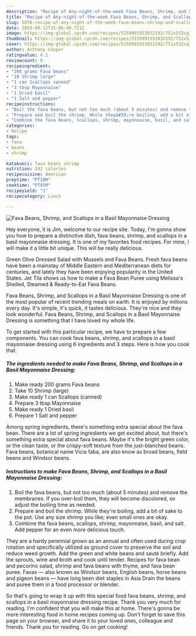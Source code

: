 ```yaml
---
description: "Recipe of Any-night-of-the-week Fava Beans, Shrimp, and Scallops in a Basil Mayonnaise Dressing"
title: "Recipe of Any-night-of-the-week Fava Beans, Shrimp, and Scallops in a Basil Mayonnaise Dressing"
slug: 5876-recipe-of-any-night-of-the-week-fava-beans-shrimp-and-scallops-in-a-basil-mayonnaise-dressing
date: 2020-08-12T15:06:40.721Z
image: https://img-global.cpcdn.com/recipes/5159991553032192/751x532cq70/fava-beans-shrimp-and-scallops-in-a-basil-mayonnaise-dressing-recipe-main-photo.jpg
thumbnail: https://img-global.cpcdn.com/recipes/5159991553032192/751x532cq70/fava-beans-shrimp-and-scallops-in-a-basil-mayonnaise-dressing-recipe-main-photo.jpg
cover: https://img-global.cpcdn.com/recipes/5159991553032192/751x532cq70/fava-beans-shrimp-and-scallops-in-a-basil-mayonnaise-dressing-recipe-main-photo.jpg
author: Anthony Cooper
ratingvalue: 4.1
reviewcount: 9
recipeingredient:
- "200 grams Fava beans"
- "10 Shrimp large"
- "1 can Scallops canned"
- "3 tbsp Mayonnaise"
- "1 Dried basil"
- "1 Salt and pepper"
recipeinstructions:
- "Boil the fava beans, but not too much (about 5 minutes) and remove the membranes. If you over-boil them, they will become discolored, so adjust the boiling time as needed."
- "Prepare and boil the shrimp. While they&#39;re boiling, add a bit of sake to the pot. Use any size shrimp you like; even small ones are okay."
- "Combine the fava beans, scallops, shrimp, mayonnaise, basil, and salt. Add pepper for an even more delicious touch."
categories:
- Recipe
tags:
- fava
- beans
- shrimp

katakunci: fava beans shrimp 
nutrition: 242 calories
recipecuisine: American
preptime: "PT10M"
cooktime: "PT45M"
recipeyield: "1"
recipecategory: Lunch

---
```



![Fava Beans, Shrimp, and Scallops in a Basil Mayonnaise Dressing](https://img-global.cpcdn.com/recipes/5159991553032192/751x532cq70/fava-beans-shrimp-and-scallops-in-a-basil-mayonnaise-dressing-recipe-main-photo.jpg)

Hey everyone, it is Jim, welcome to our recipe site. Today, I'm gonna show you how to prepare a distinctive dish, fava beans, shrimp, and scallops in a basil mayonnaise dressing. It is one of my favorites food recipes. For mine, I will make it a little bit unique. This will be really delicious.

Green Olive Dressed Salad with Mussels and Fava Beans. Fresh fava beans have been a mainstay of Middle Eastern and Mediterranean diets for centuries, and lately they have been enjoying popularity in the United States. Jet Tila shows us how to make a Fava Bean Puree using Melissa&#39;s Shelled, Steamed &amp; Ready-to-Eat Fava Beans.

Fava Beans, Shrimp, and Scallops in a Basil Mayonnaise Dressing is one of the most popular of recent trending meals on earth. It is enjoyed by millions every day. It's simple, it's quick, it tastes delicious. They're nice and they look wonderful. Fava Beans, Shrimp, and Scallops in a Basil Mayonnaise Dressing is something that I have loved my whole life.


To get started with this particular recipe, we have to prepare a few components. You can cook fava beans, shrimp, and scallops in a basil mayonnaise dressing using 6 ingredients and 3 steps. Here is how you cook that.

<!--inarticleads1-->

##### The ingredients needed to make Fava Beans, Shrimp, and Scallops in a Basil Mayonnaise Dressing:

1. Make ready 200 grams Fava beans
1. Take 10 Shrimp (large)
1. Make ready 1 can Scallops (canned)
1. Prepare 3 tbsp Mayonnaise
1. Make ready 1 Dried basil
1. Prepare 1 Salt and pepper


Among spring ingredients, there&#39;s something extra special about the fava bean. There are a lot of spring ingredients we get excited about, but there&#39;s something extra special about fava beans. Maybe it&#39;s the bright green color, or the clean taste, or the crispy-soft texture from the just-blanched beans. Fava beans, botanical name Vicia faba, are also know as broad beans, field beans and Windsor beans. 

<!--inarticleads2-->

##### Instructions to make Fava Beans, Shrimp, and Scallops in a Basil Mayonnaise Dressing:

1. Boil the fava beans, but not too much (about 5 minutes) and remove the membranes. If you over-boil them, they will become discolored, so adjust the boiling time as needed.
1. Prepare and boil the shrimp. While they&#39;re boiling, add a bit of sake to the pot. Use any size shrimp you like; even small ones are okay.
1. Combine the fava beans, scallops, shrimp, mayonnaise, basil, and salt. Add pepper for an even more delicious touch.


They are a hardy perennial grown as an annual and often used during crop rotation and specifically utilized as ground cover to preserve the soil and reduce weed growth. Add the green and white beans and sauté briefly. Add the sprouts, wine and broth and cook until tender. Recipes for fava bean and pecorino salad, shrimp and fava beans with thyme, and fava bean puree. Favas — also known as Windsor beans, English beans, horse beans and pigeon beans — have long been diet staples in Asia Drain the beans and puree them in a food processor or blender. 

So that's going to wrap it up with this special food fava beans, shrimp, and scallops in a basil mayonnaise dressing recipe. Thank you very much for reading. I'm confident that you will make this at home. There's gonna be more interesting food in home recipes coming up. Don't forget to save this page on your browser, and share it to your loved ones, colleague and friends. Thank you for reading. Go on get cooking!
